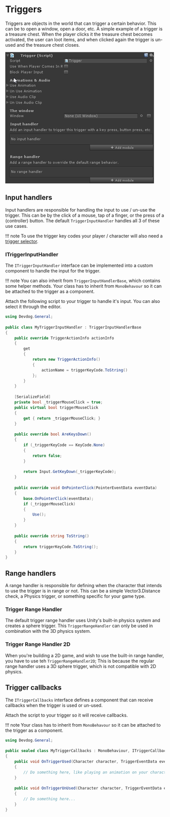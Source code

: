 # Triggers

Triggers are objects in the world that can trigger a certain behavior. This can be to open a window, open a door, etc. A simple example of a trigger is a treasure chest. When the player clicks it the treasure chest becomes activated, the user can loot items, and when clicked again the trigger is un-used and the treasure chest closes.

![](Assets/Trigger.png)

## Input handlers

Input handlers are responsible for handling the input to use / un-use the trigger. This can be by the click of a mouse, tap of a finger, or the press of a (controller) button. The default `TriggerInputHandler` handles all 3 of these use cases.

!!! note
	To use the trigger key codes your player / character will also need a [trigger selector](TriggerSelector.md).

### ITriggerInputHandler

The `ITriggerInputHandler` interface can be implemented into a custom component to handle the input for the trigger.

!!! note
	You can also inherit from `TriggerInputHandlerBase`, which contains some helper methods. Your class has to inherit from `MonoBehavour` so it can be attached to the trigger as a component.

Attach the following script to your trigger to handle it's input. You can also select it through the editor.

```csharp
using Devdog.General;

public class MyTriggerInputHandler : TriggerInputHandlerBase
{
	public override TriggerActionInfo actionInfo
	{
		get
		{
			return new TriggerActionInfo()
			{
				actionName = triggerKeyCode.ToString()
			};
		}
	}

	[SerializeField]
	private bool _triggerMouseClick = true;
	public virtual bool triggerMouseClick
	{
		get { return _triggerMouseClick; }
	}

	public override bool AreKeysDown()
	{
		if (_triggerKeyCode == KeyCode.None)
		{
			return false;
		}

		return Input.GetKeyDown(_triggerKeyCode);
	}

	public override void OnPointerClick(PointerEventData eventData)
	{
		base.OnPointerClick(eventData);
		if (_triggerMouseClick)
		{
			Use();
		}
	}

	public override string ToString()
	{
		return triggerKeyCode.ToString();
	}
}
```

## Range handlers

A range handler is responsible for defining when the character that intends to use the trigger is in range or not. This can be a simple Vector3.Distance check, a Physics trigger, or something specific for your game type.

### Trigger Range Handler

The default trigger range handler uses Unity's built-in physics system and creates a sphere trigger. This `TriggerRangeHandler` can only be used in combination with the 3D physics system.

### Trigger Range Handler 2D

When you're building a 2D game, and wish to use the built-in range handler, you have to use teh `TriggerRangeHandler2D`; This is because the regular range handler uses a 3D sphere trigger, which is not compatible with 2D physics.

## Trigger callbacks

The `ITriggerCallbacks` interface defines a component that can receive callbacks when the trigger is used or un-used.

Attach the script to your trigger so it will receive callbacks.

!!! note
	Your class has to inherit from `MonoBehavour` so it can be attached to the trigger as a component.

```csharp
using Devdog.General;

public sealed class MyTriggerCallbacks : MonoBehaviour, ITriggerCallbacks
{
	public void OnTriggerUsed(Character character, TriggerEventData eventData)
	{
		// Do something here, like playing an animation on your character.
	}

	public void OnTriggerUnUsed(Character character, TriggerEventData eventData)
	{
		// Do something here...
	}
}
```